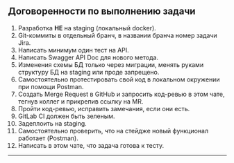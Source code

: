 ## Договоренности по выполнению задачи

1. Разработка **НЕ** на staging (локальный docker).
2. Git-коммиты в отдельный бранч, в названии бранча номер задачи Jira.
3. Написать минимум один тест на API.
4. Написать Swagger API Doc для нового метода.
5. Изменения схемы БД только через миграции, менять руками структуру БД на staging или проде запрещено.
6. Самостоятельно протестировать свой код в локальном окружении при помощи Postman.
7. Создать Merge Request в GitHub и запросить код-ревью в этом чате, тегнув коллег и прикрепив ссылку на MR.
8. Пройти код-ревью, исправить замечания, если они есть.
9. GitLab CI должен быть зеленым.
10. Задеплоить на staging.
11. Самостоятельно проверить, что на стейдже новый функционал работает (Postman).
12. Написать в этом чате, что задача готова к тесту.

---
